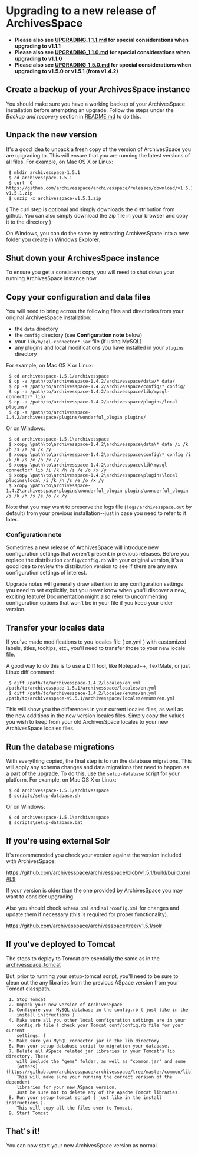 # Upgrading to a new release of ArchivesSpace

*  **Please also see [UPGRADING_1.1.1.md](https://github.com/archivesspace/archivesspace/blob/master/UPGRADING_1.1.1.md) for special considerations when upgrading to v1.1.1**
*  **Please also see [UPGRADING_1.1.0.md](https://github.com/archivesspace/archivesspace/blob/master/UPGRADING_1.1.0.md) for special considerations when upgrading to v1.1.0**
*  **Please also see [UPGRADING_1.5.0.md](https://github.com/archivesspace/archivesspace/blob/master/UPGRADING_1.5.0.md) for special considerations when upgrading to v1.5.0 or v1.5.1 (from v1.4.2)**


## Create a backup of your ArchivesSpace instance

You should make sure you have a working backup of your ArchivesSpace
installation before attempting an upgrade.  Follow the steps
under the *Backup and recovery* section in [README.md](https://github.com/archivesspace/archivesspace/blob/master/README.md) to do this.


## Unpack the new version

It's a good idea to unpack a fresh copy of the version of
ArchivesSpace you are upgrading to.  This will ensure that you are
running the latest versions of all files.  For example, on Mac OS X or
Linux:

     $ mkdir archivesspace-1.5.1
     $ cd archivesspace-1.5.1
     $ curl -O https://github.com/archivesspace/archivesspace/releases/download/v1.5.1/archivesspace-v1.5.1.zip
     $ unzip -x archivesspace-v1.5.1.zip

( The curl step is optional and simply downloads the distribution from github. You can also
 simply download the zip file in your browser and copy it to the directory ) 

On Windows, you can do the same by extracting ArchivesSpace into a new
folder you create in Windows Explorer.

## Shut down your ArchivesSpace instance

To ensure you get a consistent copy, you will need to shut down your
running ArchivesSpace instance now.


## Copy your configuration and data files

You will need to bring across the following files and directories from
your original ArchivesSpace installation:

  * the `data` directory
  * the `config` directory (see **Configuration note** below)
  * your `lib/mysql-connector*.jar` file (if using MySQL)
  * any plugins and local modifications you have installed in your `plugins` directory

For example, on Mac OS X or Linux:

     $ cd archivesspace-1.5.1/archivesspace
     $ cp -a /path/to/archivesspace-1.4.2/archivesspace/data/* data/
     $ cp -a /path/to/archivesspace-1.4.2/archivesspace/config/* config/
     $ cp -a /path/to/archivesspace-1.4.2/archivesspace/lib/mysql-connector* lib/
     $ cp -a /path/to/archivesspace-1.4.2/archivesspace/plugins/local plugins/
     $ cp -a /path/to/archivesspace-1.4.2/archivesspace/plugins/wonderful_plugin plugins/

Or on Windows:

     $ cd archivesspace-1.5.1\archivesspace
     $ xcopy \path\to\archivesspace-1.4.2\archivesspace\data\* data /i /k /h /s /e /o /x /y
     $ xcopy \path\to\archivesspace-1.4.2\archivesspace\config\* config /i /k /h /s /e /o /x /y
     $ xcopy \path\to\archivesspace-1.4.2\archivesspace\lib\mysql-connector* lib /i /k /h /s /e /o /x /y
     $ xcopy \path\to\archivesspace-1.4.2\archivesspace\plugins\local plugins\local /i /k /h /s /e /o /x /y
     $ xcopy \path\to\archivesspace-1.4.2\archivesspace\plugins\wonderful_plugin plugins\wonderful_plugin /i /k /h /s /e /o /x /y


Note that you may want to preserve the logs file (`logs/archivesspace.out` 
by default) from your previous installation--just in case you need to 
refer to it later.

### Configuration note

Sometimes a new release of ArchivesSpace will introduce new
configuration settings that weren't present in previous releases.
Before you replace the distribution `config/config.rb` with your
original version, it's a good idea to review the distribution version
to see if there are any new configuration settings of interest.

Upgrade notes will generally draw attention to any configuration
settings you need to set explicitly, but you never know when you'll
discover a new, exciting feature!  Documentation might also refer to
uncommenting configuration options that won't be in your file if you
keep your older version.


## Transfer your locales data

If you've made modifications to you locales file ( en.yml ) with customized
labels, titles, tooltips, etc., you'll need to transfer those to your new
locale file. 

A good way to do this is to use a Diff tool, like Notepad++, TextMate, or just
Linux diff command:

     $ diff /path/to/archivesspace-1.4.2/locales/en.yml /path/to/archivesspace-1.5.1/archivesspace/locales/en.yml
     $ diff /path/to/archivesspace-1.4.2/locales/enums/en.yml /path/to/archivesspace-v1.5.1/archivesspace/locales/enums/en.yml

This will show you the differences in your current locales files, as well as the
new additions in the new version locales files. Simply copy the values you wish
to keep from your old ArchivesSpace locales to your new ArchivesSpace locales
files. 

## Run the database migrations

With everything copied, the final step is to run the database
migrations.  This will apply any schema changes and data migrations
that need to happen as a part of the upgrade.  To do this, use the
`setup-database` script for your platform. For example, on Mac OS X
or Linux:

     $ cd archivesspace-1.5.1/archivesspace
     $ scripts/setup-database.sh

Or on Windows:

     $ cd archivesspace-1.5.1\archivesspace
     $ scripts\setup-database.bat

## If you're using external Solr

It's recommeneded you check your version against the version included with 
ArchivesSpace:

https://github.com/archivesspace/archivesspace/blob/v1.5.1/build/build.xml#L9

If your version is older than the one provided by ArchivesSpace you may want to 
consider upgrading.

Also you should check `schema.xml` and `solrconfig.xml` for changes and update 
them if necessary (this is required for proper functionality).

https://github.com/archivesspace/archivesspace/tree/v1.5.1/solr

## If you've deployed to Tomcat

The steps to deploy to Tomcat are esentially the same as in the
[archivesspace_tomcat](https://github.com/archivesspace/archivesspace_tomcat)

But, prior to running your setup-tomcat script, you'll need to be sure to clean out the
any libraries from the previous ASpace version from your Tomcat classpath.

     1. Stop Tomcat
     2. Unpack your new version of ArchivesSpace
     3. Configure your MySQL database in the config.rb ( just like in the
        install instructions )
     4. Make sure all you other local configuration settings are in your
        config.rb file ( check your Tomcat conf/config.rb file for your current
        settings. )
     5. Make sure you MySQL connector jar in the lib directory
     6. Run your setup-database script to migration your database. 
     7. Delete all ASpace related jar libraries in your Tomcat's lib directory. These
        will include the "gems" folder, as well as "common.jar" and some 
        [others](https://github.com/archivesspace/archivesspace/tree/master/common/lib). 
        This will make sure your running the correct version of the dependent
        libraries for your new ASpace version. 
        Just be sure not to delete any of the Apache Tomcat libraries.
     8. Run your setup-tomcat script ( just like in the install instructions ).
        This will copy all the files over to Tomcat. 
     9. Start Tomcat
    
## That's it!

You can now start your new ArchivesSpace version as normal.
